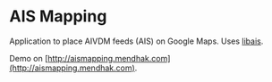 AIS Mapping
===

Application to place AIVDM feeds (AIS) on Google Maps.  Uses [libais](https://github.com/schwehr/libais).

Demo on [http://aismapping.mendhak.com](http://aismapping.mendhak.com).